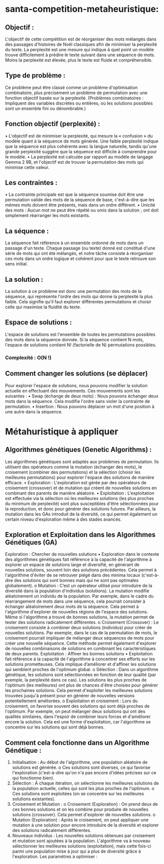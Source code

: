 # santa-competition-metaheuristique:
## Objectif :
L'objectif de cette compétition est de réorganiser des mots mélangés dans des passages d'histoires de Noël classiques afin de minimiser la perplexité du texte. La perplexité est une mesure qui indique à quel point un modèle trouve difficilement à prédire le texte suivant dans une séquence de mots. Moins la perplexité est élevée, plus le texte est fluide et compréhensible.
## Type de problème :
Ce problème peut être classé comme un problème d'optimisation combinatoire, plus précisément un problème de permutation avec une fonction objectif basée sur la perplexité.
(Problèmes combinatoires : Impliquent des variables discrètes ou entières, où les solutions possibles sont un ensemble fini ou dénombrable.)
## Fonction objectif (perplexité) :
•	L'objectif est de minimiser la perplexité, qui mesure la « confusion » du modèle quant à la séquence de mots générée. Une faible perplexité indique que la séquence est plus cohérente avec la langue naturelle, tandis qu'une grande perplexité suggère que la séquence est difficile à comprendre pour le modèle.
•	La perplexité est calculée par rapport au modèle de langage Gemma 2 9B, et l'objectif est de trouver la permutation des mots qui minimise cette valeur.
## Les contraintes :
•	La contrainte principale est que la séquence soumise doit être une permutation valide des mots de la séquence de base, c'est-à-dire que les mêmes mots doivent être présents, mais dans un ordre différent.
•	Unicité des mots : Aucun mot ne peut être répété ou omis dans la solution ; ont doit simplement réarranger les mots existants.
## La séquence :
La séquence fait référence à un ensemble ordonné de mots dans un passage d'un texte. Chaque passage (ou texte) donné est constitué d'une série de mots qui ont été mélangés, et notre tâche consiste à réorganiser ces mots dans un ordre logique et cohérent pour que le texte retrouve son sens initial.
## La solution :
La solution à ce problème est donc une permutation des mots de la séquence, qui représente l'ordre des mots qui donne la perplexité la plus faible. Cela signifie qu'il faut explorer différentes permutations et choisir celle qui maximise la fluidité du texte.
## Espace de solutions :
L'espace de solutions est l'ensemble de toutes les permutations possibles des mots dans la séquence donnée. Si la séquence contient N mots, l'espace de solutions contient N! (factorielle de N) permutations possibles.
### Complexité : O(N !)
## Comment changer les solutions (se déplacer)
Pour explorer l'espace de solutions, nous pouvons modifier la solution actuelle en effectuant des mouvements. Ces mouvements sont les suivantes :
•	Swap (échange de deux mots) : Nous pouvons échanger deux mots dans la séquence. Cela modifie l'ordre sans violer la contrainte de permutation.
•	Insertion : Nous pouvons déplacer un mot d'une position à une autre dans la séquence.

#  Métahuristique à appliquer
## Algorithmes génétiques (Genetic Algorithms) :
Les algorithmes génétiques sont adaptés aux problèmes de permutation. Ils utilisent des opérateurs comme la mutation (échanger des mots), le croisement (combiner des permutations) et la sélection (choisir les meilleures permutations) pour explorer l'espace des solutions de manière efficace.
• Exploration : L'exploration est gérée par des opérateurs de croisement (crossover) et de mutation qui créent de nouvelles solutions en combinant des parents de manière aléatoire.
• Exploitation : L'exploitation est effectuée via la sélection où les meilleures solutions (les plus proches du minimum de perplexité) sont plus susceptibles d'être sélectionnées pour la reproduction, et donc pour générer des solutions futures. Par ailleurs, la mutation dans les GAs introduit de la diversité, ce qui permet également un certain niveau d'exploration même à des stades avancés.
## Exploration et Exploitation dans les Algorithmes Génétiques (GA)
Exploration : Chercher de nouvelles solutions
•	Exploration dans le contexte des algorithmes génétiques fait référence à la capacité de l'algorithme à explorer un espace de solutions large et diversifié, en générant de nouvelles solutions, souvent loin des solutions précédentes. Cela permet à l'algorithme d'éviter de se retrouver piégé dans des minima locaux (c'est-à-dire des solutions qui sont bonnes mais qui ne sont pas optimales globalement).
o	Mutation : C’est un opérateur utilisé pour introduire de la diversité dans la population d'individus (solutions). La mutation modifie aléatoirement un individu de la population. Par exemple, dans le cadre du réarrangement de mots dans une séquence, cela pourrait consister à échanger aléatoirement deux mots de la séquence. Cela permet à l'algorithme d'explorer de nouvelles régions de l'espace des solutions. Même si l'algorithme a trouvé de bonnes solutions, la mutation permet de tester des solutions radicalement différentes.
o	Croisement (Crossover) : Le croisement consiste à combiner deux solutions (individus) pour créer de nouvelles solutions. Par exemple, dans le cas de la permutation de mots, le croisement pourrait impliquer de mélanger deux séquences de mots pour créer une nouvelle séquence. Cette méthode permet également d'explorer de nouvelles combinaisons de solutions en combinant les caractéristiques de deux parents.
Exploitation : Affiner les bonnes solutions
 •	Exploitation fait référence à la capacité de l'algorithme à concentrer ses efforts sur les solutions prometteuses. Cela implique d’améliorer et d'affiner les solutions qui semblent proches de l'optimum global.
o	Sélection : Dans un algorithme génétique, les solutions sont sélectionnées en fonction de leur qualité (par exemple, la perplexité dans ce cas). Les solutions les plus proches de l'optimum (les meilleures) ont plus de chances d'être choisies pour générer les prochaines solutions. Cela permet d'exploiter les meilleures solutions trouvées jusqu'à présent pour en générer de nouvelles versions potentiellement améliorées.
o	Exploitation et croisement : Lors du croisement, on favorise souvent des solutions qui sont déjà proches de l'optimum. Par exemple, on peut mélanger deux solutions qui ont des qualités similaires, dans l'espoir de combiner leurs forces et d'améliorer encore la solution. Cela est une forme d'exploitation, car l'algorithme se concentre sur les solutions qui sont déjà bonnes.

## Comment cela fonctionne dans un Algorithme Génétique :
1.	Initialisation : Au début de l'algorithme, une population aléatoire de solutions est générée.
o	Ces solutions sont diverses, ce qui favorise l'exploration (c'est-à-dire qu'on n'a pas encore d'idées précises sur ce qui fonctionne bien).
2.	Sélection : À chaque itération, on sélectionne les meilleures solutions de la population actuelle, celles qui sont les plus proches de l'optimum.
o	Ces solutions sont exploitées (on se concentre sur les meilleures solutions existantes).
3.	Croisement et Mutation :
o	Croisement (Exploration) : On prend deux de ces bonnes solutions et on les combine pour produire de nouvelles solutions (crossover). Cela permet d'explorer de nouvelles solutions.
o	Mutation (Exploration) : Après le croisement, on peut appliquer une mutation à une solution pour encore introduire de la diversité et explorer des solutions radicalement différentes.
4.	Nouveaux individus : Les nouvelles solutions obtenues par croisement et mutation sont ajoutées à la population. L'algorithme va à nouveau sélectionner les meilleures solutions (exploitation), mais cette fois-ci parmi une population mise à jour qui a plus de diversité grâce à l'exploration.
Les paramétres a optimiser :
